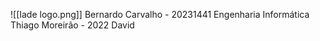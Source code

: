 ![[Iade logo.png]]
Bernardo Carvalho - 20231441                                                                         Engenharia Informática
Thiago Moreirão - 2022
David

